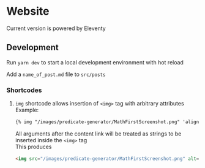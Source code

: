 # Website

Current version is powered by Eleventy

## Development

Run `yarn dev` to start a local development environment with hot reload 

Add a `name_of_post.md` file to `src/posts` 

### Shortcodes
1. `img` shortcode allows insertion of `<img>` tag with arbitrary attributes\
    Example:
    ```markdown
    {% img "/images/predicate-generator/MathFirstScreenshot.png" 'align="left"' 'style="width: 40%;"'%}
    ```
    All arguments after the content link will be treated as strings to be inserted inside the `<img>` tag\
    This produces
    ```html
    <img src="/images/predicate-generator/MathFirstScreenshot.png" alt="MathFirstScreenshot.png" align="left" style="width: 40%;">
    ```